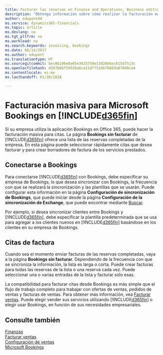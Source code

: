 ```yaml
---
title: Facturar las reservas en Finance and Operations, Business edition | Documentos de Microsoft
description: "Obtenga información sobre cómo realizar la facturación masiva desde Microsoft Bookings en Finance and Operations, Business edition."
author: edupont04
ms.service: dynamics365-financials
ms.topic: article
ms.devlang: na
ms.tgt_pltfrm: na
ms.workload: na
ms.search.keywords: invoicing, bookings
ms.date: 06/14/2017
ms.author: edupont
ms.translationtype: HT
ms.sourcegitcommit: bec0619be0a65e3625759e13d2866ac615d7513c
ms.openlocfilehash: d387bbbf59550a6ca11dff534b76683a07808ca4
ms.contentlocale: es-mx
ms.lasthandoff: 01/30/2018

---
```

# <a name="bulk-invoicing-for-microsoft-bookings-in-included365finincludesd365finmdmd"></a>Facturación masiva para Microsoft Bookings en [!INCLUDE[d365fin](includes/d365fin_md.md)]
Si su empresa utiliza la aplicación Bookings en Office 365, puede hacer la facturación masiva para citas. La página **Bookings sin facturar** de [!INCLUDE[d365fin](includes/d365fin_md.md)] ofrece una lista de las reservas completadas de la empresa. En esta página puede seleccionar rápidamente citas que desea facturar y para crear borradores de factura de los servicios prestados.  

## <a name="connect-to-bookings"></a>Conectarse a Bookings
Para conectarse [!INCLUDE[d365fin](includes/d365fin_md.md)] con Bookings, debe especificar su empresa de Bookings, lo que desea sincronizar con Bookings, la frecuencia con que se realizará la sincronización y las plantillas que se usarán. Puede configurar esta información en la página **Configuración de sincronización de Bookings**, que puede iniciar desde la página **Configuración de la sincronización de Exchange**, que puede encontrar mediante [Buscar](ui-search.md).  

Por ejemplo, si desea sincronizar clientes entre Bookings y [!INCLUDE[d365fin](includes/d365fin_md.md)], debe especificar la plantilla predeterminada que se usa para agregar a los clientes nuevos en [!INCLUDE[d365fin](includes/d365fin_md.md)] basándose en los clientes en su empresa de Bookings.  

## <a name="invoice-appointments"></a>Citas de factura
Cuando sea el momento enviar facturas de las reservas completadas, vaya a la página **Bookings sin facturar**. Dependiendo de la frecuencia con que se sincroniza la información, la lista es larga o corta. Puede crear facturas para todas las reservas de la lista o una reserva cada vez. Puede seleccionar una o varias entradas de la lista y facturar solo esas.  

La compatibilidad para facturar citas desde Bookings es más simple que el flujo de trabajo completo para trabajar con ofertas de ventas, pedidos de ventas y facturas de ventas. Para obtener más información, vea [Facturar ventas](sales-how-invoice-sales.md). Puede elegir vender sus servicios utilizando [!INCLUDE[d365fin](includes/d365fin_md.md)] o elegir usar Bookings, en función de sus necesidades empresariales.  

## <a name="see-also"></a>Consulte también
[Finanzas](finance.md)  
[Facturar ventas](sales-how-invoice-sales.md)  
[Configuración de ventas](sales-setup-sales.md)  
[Microsoft Bookings](https://products.office.com/en-us/business/scheduling-and-booking-app)  

